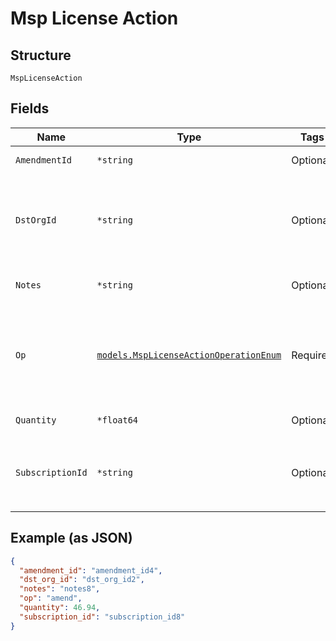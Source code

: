 
# Msp License Action

## Structure

`MspLicenseAction`

## Fields

| Name | Type | Tags | Description |
|  --- | --- | --- | --- |
| `AmendmentId` | `*string` | Optional | required if `op`==`unamend` |
| `DstOrgId` | `*string` | Optional | required if `op`==`amend`, destination org id<br>**Constraints**: *Minimum Length*: `1` |
| `Notes` | `*string` | Optional | required if `op`== `annotate` |
| `Op` | [`models.MspLicenseActionOperationEnum`](../../doc/models/msp-license-action-operation-enum.md) | Required | enum: `amend`, `annotate`, `delete`, `unamend`<br>**Constraints**: *Minimum Length*: `1` |
| `Quantity` | `*float64` | Optional | required if `op`==`amend` |
| `SubscriptionId` | `*string` | Optional | required if `op`== `annotate`<br>**Constraints**: *Minimum Length*: `1` |

## Example (as JSON)

```json
{
  "amendment_id": "amendment_id4",
  "dst_org_id": "dst_org_id2",
  "notes": "notes8",
  "op": "amend",
  "quantity": 46.94,
  "subscription_id": "subscription_id8"
}
```


